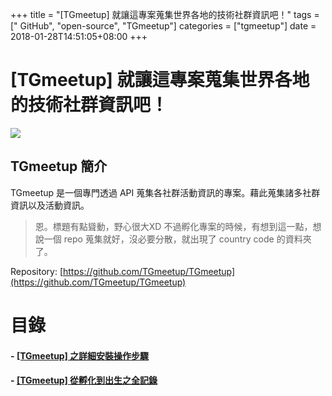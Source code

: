 +++
title = "[TGmeetup] 就讓這專案蒐集世界各地的技術社群資訊吧！"
tags = [" GitHub", "open-source", "TGmeetup"]
categories = ["tgmeetup"]
date = 2018-01-28T14:51:05+08:00
+++

# [TGmeetup] 就讓這專案蒐集世界各地的技術社群資訊吧！

<img src="/images/tgmeetup/TGmeetup-1-1024x512.png"  />

## TGmeetup 簡介
TGmeetup 是一個專門透過 API 蒐集各社群活動資訊的專案。藉此蒐集諸多社群資訊以及活動資訊。

> 恩。標題有點聳動，野心很大XD 不過孵化專案的時候，有想到這一點，想說一個 repo 蒐集就好，沒必要分散，就出現了 country code 的資料夾了。

Repository: [https://github.com/TGmeetup/TGmeetup](https://github.com/TGmeetup/TGmeetup)

# 目錄
#### - [[TGmeetup] 之詳細安裝操作步驟](/posts/2018-01-28-install-w-meetup-api)
#### - [[TGmeetup] 從孵化到出生之全記錄](/posts/2018-01-28-tgmeetups-birthday/)

